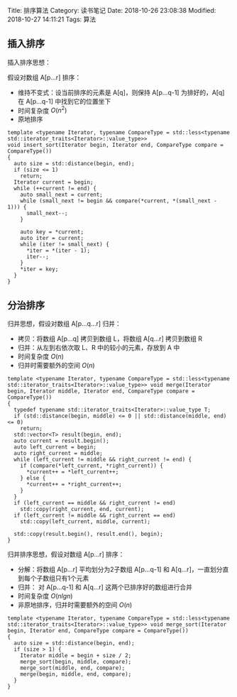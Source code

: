 Title: 排序算法
Category: 读书笔记
Date: 2018-10-26 23:08:38
Modified: 2018-10-27 14:11:21
Tags: 算法

## 插入排序

插入排序思想：

假设对数组 A[p...r] 排序：

- 维持不变式：设当前排序的元素是 A[q]，则保持 A[p...q-1] 为排好的，A[q] 在 A[p...q-1] 中找到它的位置坐下
- 时间复杂度 $O(n^2)$
- 原地排序


```
template <typename Iterator, typename CompareType = std::less<typename std::iterator_traits<Iterator>::value_type>>
void insert_sort(Iterator begin, Iterator end, CompareType compare = CompareType())
{
  auto size = std::distance(begin, end);
  if (size <= 1)
    return;
  Iterator current = begin;
  while (++current != end) {
    auto small_next = current;
    while (small_next != begin && compare(*current, *(small_next - 1))) {
      small_next--;
    }

    auto key = *current;
    auto iter = current;
    while (iter != small_next) {
      *iter = *(iter - 1);
      iter--;
    }
    *iter = key;
  }
}
```

## 分治排序

归并思想，假设对数组 A[p...q...r] 归并：

- 拷贝：将数组 A[p...q] 拷贝到数组 L，将数组 A[q...r] 拷贝到数组 R
- 归并：从左到右依次取 L、R 中的较小的元素，存放到 A 中
- 时间复杂度 $O(n)$
- 归并时需要额外的空间 $O(n)$

```
template <typename Iterator, typename CompareType = std::less<typename std::iterator_traits<Iterator>::value_type>> void merge(Iterator begin, Iterator middle, Iterator end, CompareType compare = CompareType())
{
  typedef typename std::iterator_traits<Iterator>::value_type T;
  if (std::distance(begin, middle) <= 0 || std::distance(middle, end) <= 0)
    return;
  std::vector<T> result(begin, end);
  auto current = result.begin();
  auto left_current = begin;
  auto right_current = middle;
  while (left_current != middle && right_current != end) {
    if (compare(*left_current, *right_current)) {
      *current++ = *left_current++;
    } else {
      *current++ = *right_current++;
    }
  }
  if (left_current == middle && right_current != end)
    std::copy(right_current, end, current);
  if (left_current != middle && right_current == end)
    std::copy(left_current, middle, current);

  std::copy(result.begin(), result.end(), begin);
}
```

归并排序思想，假设对数组 A[p...r] 排序：

- 分解：将数组 A[p...r] 平均划分为2子数组 A[p...q-1] 和 A[q...r]，一直划分直到每个子数组只有1个元素
- 归并： 对 A[p...q-1] 和 A[q...r] 这两个已排序好的数组进行合并
- 时间复杂度 $O(nlgn)$
- 非原地排序，归并时需要额外的空间 $O(n)$

```
template <typename Iterator, typename CompareType = std::less<typename std::iterator_traits<Iterator>::value_type>> void merge_sort(Iterator begin, Iterator end, CompareType compare = CompareType())
{
  auto size = std::distance(begin, end);
  if (size > 1) {
    Iterator middle = begin + size / 2;
    merge_sort(begin, middle, compare);
    merge_sort(middle, end, compare);
    merge(begin, middle, end, compare);
  }
}
```
